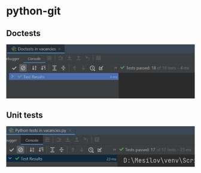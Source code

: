 # python-git

## Doctests

<img src="tests-screenshots/tests-1.png" alt="doctests">

## Unit tests

<img src="tests-screenshots/tests-2.png" alt="unittests">